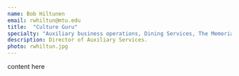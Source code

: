 ```yaml
---
name: Bob Hiltunen
email: rwhiltun@mtu.edu
title:  "Culture Guru"
specialty: "Auxiliary business operations, Dining Services, The Memorial Union"
description: Director of Auxiliary Services.
photo: rwhiltun.jpg
---
```

content here
